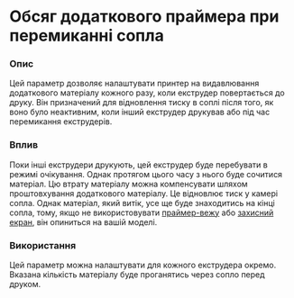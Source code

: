 Обсяг додаткового праймера при перемиканні сопла
====

### **Опис**

Цей параметр дозволяє налаштувати принтер на видавлювання додаткового матеріалу кожного разу, коли екструдер повертається до друку. Він призначений для відновлення тиску в соплі після того, як воно було неактивним, коли інший екструдер друкував або під час перемикання екструдерів.

### **Вплив**

Поки інші екструдери друкують, цей екструдер буде перебувати в режимі очікування. Однак протягом цього часу з нього буде сочитися матеріал. Цю втрату матеріалу можна компенсувати шляхом проштовхування додаткового матеріалу. Це відновлює тиск у камері сопла. Однак матеріал, який витік, усе ще буде знаходитись на кінці сопла, тому, якщо не використовувати [праймер-вежу](../dual/prime_tower_enable.md) або [захисний екран](../dual/ooze_shield_enabled.md), він опиниться на вашій моделі.

### **Використання**

Цей параметр можна налаштувати для кожного екструдера окремо. Вказана кількість матеріалу буде проганятись через сопло  перед друком.
